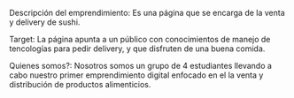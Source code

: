 Descripción del emprendimiento:
Es una página que se encarga de la venta y delivery de sushi.

Target:
La página apunta a un público con conocimientos de manejo de tencologías para pedir delivery, y que disfruten de una buena comida.

Quienes somos?:
Nosotros somos un grupo de 4 estudiantes llevando a cabo nuestro primer emprendimiento digital enfocado en el la venta y distribución de productos alimenticios.
